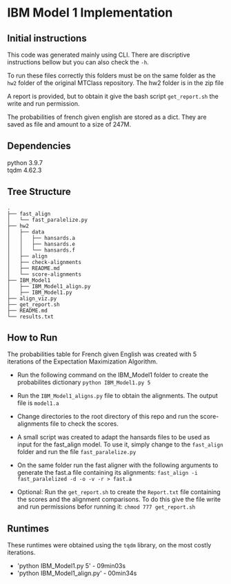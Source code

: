# IBM Model 1 Implementation

## Initial instructions

This code was generated mainly using CLI. There are discriptive instructions bellow but you can also check the ```-h```.

To run these files correctly this folders must be on the same folder as the ```hw2``` folder of the original MTClass repository. The hw2 folder is in the zip file 

A report is provided, but to obtain it give the bash script ```get_report.sh``` the write and run permission.

The probabilities of french given english are stored as a dict. They are saved as file and amount to a size of 247M.

## Dependencies

python		3.9.7  
tqdm		4.62.3  

## Tree Structure
```
.
├── fast_align
│   └── fast_paralelize.py
├── hw2
│   ├── data
│   │   ├── hansards.a
│   │   ├── hansards.e
│   │   └── hansards.f
│   ├── align
│   ├── check-alignments
│   ├── README.md
│   └── score-alignments
├── IBM_Model1
│   ├── IBM_Model1_align.py
│   ├── IBM_Model1.py
├── align_viz.py
├── get_report.sh
├── README.md
└── results.txt
```
## How to Run

The probabilities table for French given English was created with 5 iterations of the Expectation Maximization Algorithm.
 
* Run the following command on the IBM_Model1 folder to create the probabilites dictionary 
```python IBM_Model1.py 5```

* Run the ```IBM_Model1_aligns.py``` file to obtain the alignments. The output file is ```model1.a```

* Change directories to the root directory of this repo and run the score-alignments file to check the scores.

* A small script was created to adapt the hansards files to be used as input for the fast_align model. To use it, simply change to the ```fast_align``` folder and run the file ```fast_paralelize.py```

* On the same folder run the fast aligner with the following arguments to generate the fast.a file containing its alignments:
```fast_align -i fast_paralelized -d -o -v -r > fast.a```

* Optional: Run the ```get_report.sh``` to create the ```Report.txt``` file containing the scores and the alignment comparisons. To do this give the file write and run permissions befor running it: ```chmod 777 get_report.sh```


## Runtimes

These runtimes were obtained using the ```tqdm``` library, on the most costly iterations.

* 'python IBM_Model1.py 5' - 09min03s
* 'python IBM_Model1_align.py' - 00min34s
